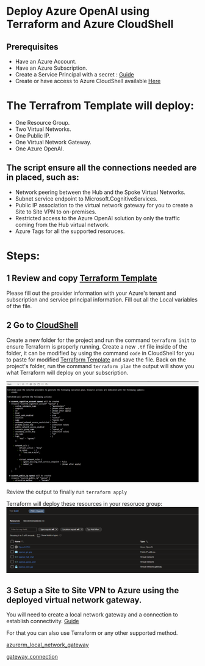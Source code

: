 # Deploy Azure OpenAI using Terraform and Azure CloudShell

## Prerequisites

- Have an Azure Account.
- Have an Azure Subscription.
- Create a Service Principal with a secret : [Guide](https://learn.microsoft.com/en-us/azure/active-directory/develop/howto-create-service-principal-portal)
- Create or have access to Azure CloudShell available [Here](https://portal.azure.com/#cloudshell/)

# The Terrafrom Template will deploy:
- One Resource Group.
- Two Virtual Networks.
- One Public IP.
- One Virtual Network Gateway.
- One Azure OpenAI.

## The script ensure all the connections needed are in placed, such as:
- Network peering between the Hub and the Spoke Virtual Networks.
- Subnet service endpoint to Microsoft.CognitiveServices.
- Public IP association to the virtual network gateway for you to create a Site to Site VPN to on-premises.
- Restricted access to the Azure OpenAI solution by only the traffic coming from the Hub virtual network.
- Azure Tags for all the supported resoruces.

# Steps:

## 1 Review and copy [Terraform Template](https://github.com/DavidArayaSanabria/Deploy_Azure_OpenAI/blob/79a4f4c52487455b87ec9339694b227905ff3d11/Template.tf)

Please fill out the provider information with your Azure's tenant and subscription and service principal information.
Fill out all the Local variables of the file.

## 2 Go to [CloudShell](https://portal.azure.com/#cloudshell/)

Create a new folder for the project and run the command ```terraform init``` to ensure Terraform is properly running.
Create a new ```.tf``` file inside of the folder, it can be modified by using the command ```code``` in CloudShell for you to paste for modified [Terraform Template](https://github.com/DavidArayaSanabria/Deploy_Azure_OpenAI/blob/79a4f4c52487455b87ec9339694b227905ff3d11/Template.tf) and save the file.
Back on the project's folder, run the command ```terraform plan``` the output will show you what Terraform will deploy on your subscription.

![alt text](https://github.com/DavidArayaSanabria/Deploy_Azure_OpenAI/blob/9b7768fc9022da667430d598bd946b5bf83f85e8/Images/tfoutput.png)

Review the output to finally run ```terraform apply``` 

Terraform will deploy these resources in your resoruce group:
![alt text](https://github.com/DavidArayaSanabria/Deploy_Azure_OpenAI/blob/8e09025966a7603be65efdd24f261fcaf1844201/Images/resoruces.tf.png) 

## 3 Setup a Site to Site VPN to Azure using the deployed virtual network gateway.

You will need to create a local network gateway and a connection to establish connectivity.
[Guide](https://learn.microsoft.com/en-us/azure/vpn-gateway/tutorial-site-to-site-portal#LocalNetworkGateway)

For that you can also use Terraform or any other supported method.

[azurerm_local_network_gateway](https://registry.terraform.io/providers/hashicorp/azurerm/latest/docs/resources/local_network_gateway)

[gateway_connection](https://registry.terraform.io/providers/hashicorp/azurerm/latest/docs/resources/virtual_network_gateway_connection)











